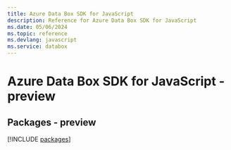 ```yaml
---
title: Azure Data Box SDK for JavaScript
description: Reference for Azure Data Box SDK for JavaScript
ms.date: 05/06/2024
ms.topic: reference
ms.devlang: javascript
ms.service: databox
---
```

# Azure Data Box SDK for JavaScript - preview
## Packages - preview
[!INCLUDE [packages](data-box-index.md)]